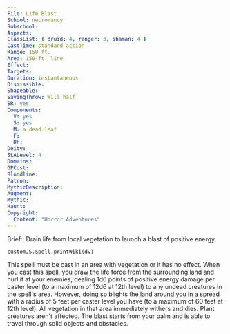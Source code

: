```yaml
---
File: Life Blast
School: necromancy
Subschool: 
Aspects: 
ClassList: { druid: 4, ranger: 3, shaman: 4 }
CastTime: standard action
Range: 150 ft.
Area: 150-ft. line
Effect: 
Targets: 
Duration: instantaneous
Dismissible: 
Shapeable: 
SavingThrow: Will half
SR: yes
Components:
  V: yes
  S: yes
  M: a dead leaf
  F: 
  DF: 
Deity: 
SLALevel: 4
Domains: 
GPCost: 
Bloodline: 
Patron: 
MythicDescription: 
Augment: 
Mythic: 
Haunt: 
Copyright:
  Content: "Horror Adventures"
---
```

Brief:: Drain life from local vegetation to launch a blast of positive energy.

```dataviewjs
customJS.Spell.printWiki(dv)
```

This spell must be cast in an area with vegetation or it has no effect. When you cast this spell, you draw the life force from the surrounding land and hurl it at your enemies, dealing 1d6 points of positive energy damage per caster level (to a maximum of 12d6 at 12th level) to any undead creatures in the spell's area. However, doing so blights the land around you in a spread with a radius of 5 feet per caster level you have (to a maximum of 60 feet at 12th level). All vegetation in that area immediately withers and dies. Plant creatures aren't affected.  The blast starts from your palm and is able to travel through solid objects and obstacles.
